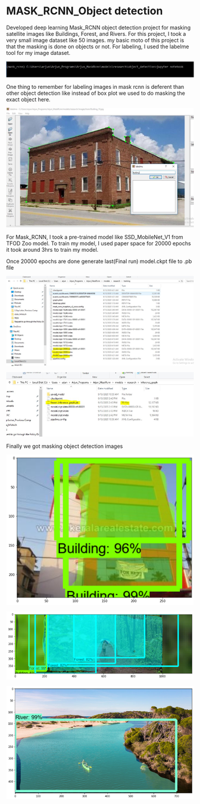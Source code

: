# MASK_RCNN_Object detection

Developed deep learning Mask_RCNN object detection project for masking satellite images like Buildings, Forest, and Rivers.
For this project, I took a very small image dataset like 50 images. my basic moto of this project is that the masking is done on objects or not. 
For labeling, I used the labelme tool for my image dataset. 

 ![](Screenshots//image1.jpg)

One thing to remember for labeling images in mask rcnn is deferent than other object detection like instead of box plot we used to do masking the exact object here. 

![](Screenshots//image3.jpg)

For Mask_RCNN, I took a pre-trained model like SSD_MobileNet_V1 from TFOD Zoo model. To train my model, I  used paper space for 20000 epochs it took around 3hrs to train my model.

Once 20000 epochs are done generate last(Final run) model.ckpt file to .pb file

![](Screenshots//image4.jpg)

![](Screenshots//image2.jpg)

Finally we got masking object detection images

![](masking_images/image2.png)

![](masking_images/image3.png)

![](masking_images/image4.png)
